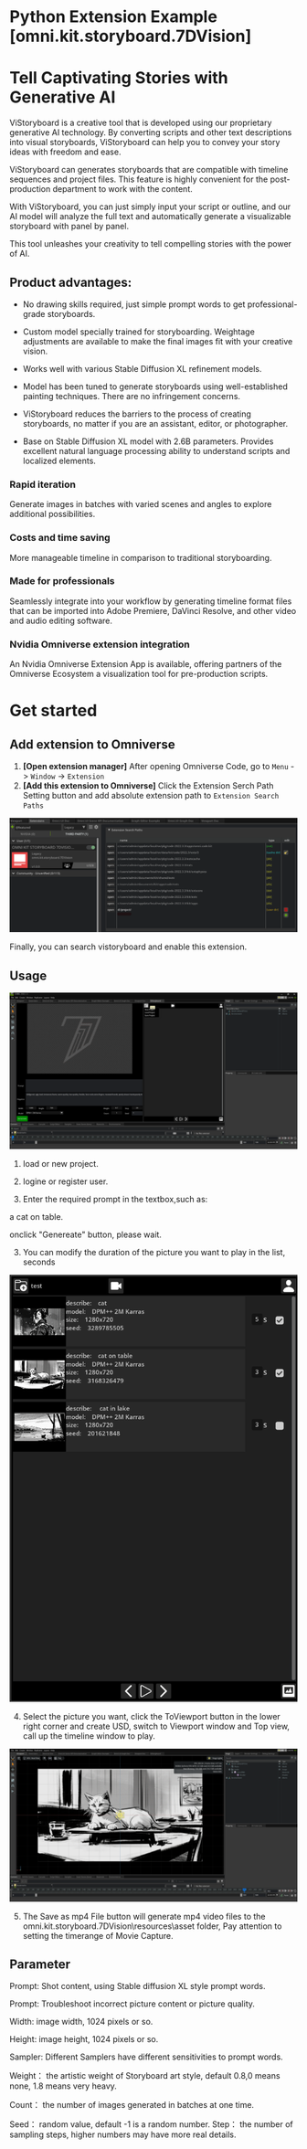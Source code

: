 # Python Extension Example [omni.kit.storyboard.7DVision]



# Tell Captivating Stories with Generative AI

ViStoryboard is a creative tool that is developed using our proprietary generative AI technology. By converting scripts and other text descriptions into visual storyboards, ViStoryboard can help you to convey your story ideas with freedom and ease.  

ViStoryboard can generates storyboards that are compatible with timeline sequences and project files. This feature is highly convenient for the post-production department to work with the content.

With ViStoryboard, you can just simply input your script or outline, and our AI model will analyze the full text and automatically generate a visualizable storyboard with panel by panel.

This tool unleashes your creativity to tell compelling stories with the power of AI.



## Product advantages:

- No drawing skills required, just simple prompt words to get professional-grade storyboards.
- Custom model specially trained for storyboarding. Weightage adjustments are available to make the final images fit with your creative vision.  

- Works well with various Stable Diffusion XL refinement models.

- Model has been tuned to generate storyboards using well-established painting techniques. There are no infringement concerns.
- ViStoryboard reduces the barriers to the process of creating storyboards, no matter if you are an assistant, editor, or photographer.
- Base on Stable Diffusion XL model with 2.6B parameters. Provides excellent natural language processing ability to understand scripts and localized elements.




### Rapid iteration

Generate images in batches with varied scenes and angles to explore additional possibilities.



### Costs and time saving  

More manageable timeline in comparison to traditional storyboarding.



### Made for professionals

Seamlessly integrate into your workflow by generating timeline format files that can be imported into Adobe Premiere, DaVinci Resolve, and other video and audio editing software.



### Nvidia Omniverse extension integration

An Nvidia Omniverse Extension App is available, offering partners of the Omniverse Ecosystem a visualization tool for pre-production scripts.



# Get started

## Add extension to Omniverse

1. **[Open extension manager]** After opening Omniverse Code, go to `Menu` -> `Window` -> `Extension`
2. **[Add this extension to Omniverse]** Click the Extension Serch Path Setting button and add absolute extension path to `Extension Search Paths`


![Image text](https://github.com/lymanzhao/vistoryboard/blob/main/README.assets/01.png?raw=true)

Finally, you can search vistoryboard and enable this extension.


## Usage

![Image text](https://github.com/lymanzhao/vistoryboard/blob/main/README.assets/02.png?raw=true)

1. load or new project.

2. logine or register user.

3. Enter the required prompt in the textbox,such as:

a cat on table.

onclick "Genereate" button, please wait.

3. You can modify the duration of the picture you want to play in the list, seconds


![Image text](https://github.com/lymanzhao/vistoryboard/blob/main/README.assets/03.png?raw=true)


4. Select the picture you want, click the ToViewport button in the lower right corner and create USD, switch to Viewport window and Top view, call up the timeline window to play.

![Image text](https://github.com/lymanzhao/vistoryboard/blob/main/README.assets/04.png?raw=true)


5. The Save as mp4 File button will generate mp4 video files to the omni.kit.storyboard.7DVision\resources\asset folder, Pay attention to setting the timerange of Movie Capture.


## Parameter

  Prompt: Shot content, using Stable diffusion XL style prompt words.
  
  Prompt: Troubleshoot incorrect picture content or picture quality.
  
  Width: image width, 1024 pixels or so.
  
  Height: image height, 1024 pixels or so.
  
  Sampler: Different Samplers have different sensitivities to prompt words.
  
  Weight： the artistic weight of Storyboard art style, default 0.8,0 means none, 1.8 means very heavy.
  
  Count： the number of images generated in batches at one time.
  
  Seed： random value, default -1 is a random number.
  Step： the number of sampling steps, higher numbers may have more real details.



